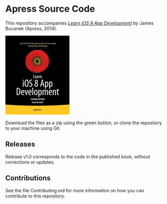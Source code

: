 # Apress Source Code

This repository accompanies [*Learn iOS 8 App Development*](http://www.apress.com/9781484202098) by James Bucanek (Apress, 2014).

![Cover image](9781484202098.jpg)

Download the files as a zip using the green button, or clone the repository to your machine using Git.

## Releases

Release v1.0 corresponds to the code in the published book, without corrections or updates.

## Contributions

See the file Contributing.md for more information on how you can contribute to this repository.
